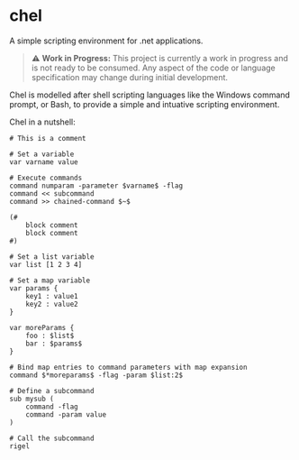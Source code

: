 # chel

A simple scripting environment for .net applications.

> :warning: **Work in Progress:** This project is currently a work in progress and is not ready to be consumed. Any aspect of the code or language specification may change during initial development.

Chel is modelled after shell scripting languages like the Windows command prompt, or Bash, to provide a simple and intuative scripting environment.

Chel in a nutshell:

    # This is a comment

    # Set a variable
    var varname value

    # Execute commands
    command numparam -parameter $varname$ -flag
    command << subcommand
    command >> chained-command $~$

    (#
        block comment
        block comment
    #)

    # Set a list variable
    var list [1 2 3 4]

    # Set a map variable
    var params {
        key1 : value1
        key2 : value2
    }

    var moreParams {
        foo : $list$
        bar : $params$
    }

    # Bind map entries to command parameters with map expansion
    command $*moreparams$ -flag -param $list:2$

    # Define a subcommand
    sub mysub (
        command -flag
        command -param value
    )

    # Call the subcommand
    rigel
